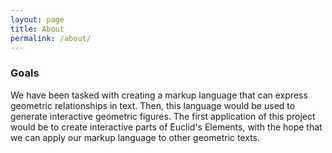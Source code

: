 ```yaml
---
layout: page
title: About
permalink: /about/
---
```


### Goals
We have been tasked with creating a markup language that can express geometric relationships in text.
Then, this language would be used to generate interactive geometric figures.
The first application of this project would be to create interactive parts of Euclid's Elements, with the hope that we can apply our markup language to other geometric texts.
